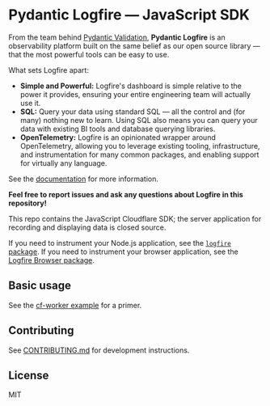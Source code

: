 # Pydantic Logfire — JavaScript SDK

From the team behind [Pydantic Validation](https://pydantic.dev/), **Pydantic Logfire** is an observability platform built on the same belief as our open source library — that the most powerful tools can be easy to use.

What sets Logfire apart:

- **Simple and Powerful:** Logfire's dashboard is simple relative to the power it provides, ensuring your entire engineering team will actually use it.
- **SQL:** Query your data using standard SQL — all the control and (for many) nothing new to learn. Using SQL also means you can query your data with existing BI tools and database querying libraries.
- **OpenTelemetry:** Logfire is an opinionated wrapper around OpenTelemetry, allowing you to leverage existing tooling, infrastructure, and instrumentation for many common packages, and enabling support for virtually any language.

See the [documentation](https://logfire.pydantic.dev/docs/) for more information.

**Feel free to report issues and ask any questions about Logfire in this repository!**

This repo contains the JavaScript Cloudflare SDK; the server application for recording and displaying data is closed source.

If you need to instrument your Node.js application, see the [`logfire` package](https://www.npmjs.com/package/logfire).
If you need to instrument your browser application, see the [Logfire Browser package](https://www.npmjs.com/package/@pydantic/logfire-browser).

## Basic usage

See the [cf-worker example](https://github.com/pydantic/logfire-js/tree/main/examples/cf-worker) for a primer.

## Contributing

See [CONTRIBUTING.md](https://github.com/pydantic/logfire-js/blob/main/CONTRIBUTING.md) for development instructions.

## License

MIT
